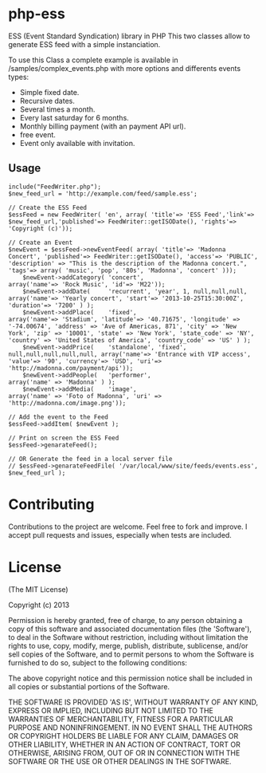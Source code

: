 php-ess
=======

ESS (Event Standard Syndication) library in PHP
This two classes allow to generate ESS feed with a simple instanciation.

To use this Class a complete example is available in /samples/complex_events.php
with more options and differents events types: 
- Simple fixed date.
- Recursive dates.
- Several times a month.
- Every last saturday for 6 months.
- Monthly billing payment (with an payment API url).
- free event.
- Event only available with invitation.


## Usage

 	include("FeedWriter.php");
  	$new_feed_url = 'http://example.com/feed/sample.ess';
  	
	// Create the ESS Feed
	$essFeed = new FeedWriter( 'en', array( 'title'=> 'ESS Feed','link'=> $new_feed_url,'published'=> FeedWriter::getISODate(), 'rights'=> 'Copyright (c)'));
 	
	// Create an Event 
	$newEvent = $essFeed->newEventFeed( array( 'title'=> 'Madonna Concert', 'published'=> FeedWriter::getISODate(), 'access'=> 'PUBLIC', 'description' => "This is the description of the Madonna concert.", 'tags'=> array( 'music', 'pop', '80s', 'Madonna', 'concert' )));
  		$newEvent->addCategory( 'concert', 										 array('name'=> 'Rock Music', 'id'=> 'M22'));
		$newEvent->addDate( 	'recurrent', 'year', 1, null,null,null,			 array('name'=> 'Yearly concert', 'start'=> '2013-10-25T15:30:00Z', 'duration'=> '7200' ) );
		$newEvent->addPlace( 	'fixed', 										 array('name'=> 'Stadium', 'latitude'=> '40.71675', 'longitude' => '-74.00674', 'address' => 'Ave of Americas, 871', 'city' => 'New York', 'zip' => '10001', 'state' => 'New York', 'state_code' => 'NY', 'country' => 'United States of America', 'country_code' => 'US' ) );
		$newEvent->addPrice(	'standalone', 'fixed', null,null,null,null,null, array('name'=> 'Entrance with VIP access', 'value'=> '90', 'currency'=> 'USD', 'uri'=> 'http://madonna.com/payment/api'));
		$newEvent->addPeople(	'performer',									 array('name' => 'Madonna' ) );
		$newEvent->addMedia(	'image', 										 array('name' => 'Foto of Madonna', 'uri' => 'http://madonna.com/image.png'));					
		
	// Add the event to the Feed
	$essFeed->addItem( $newEvent );
	
	// Print on screen the ESS Feed
	$essFeed->genarateFeed();
	
	// OR Generate the feed in a local server file
	// $essFeed->genarateFeedFile( '/var/local/www/site/feeds/events.ess', $new_feed_url );



# Contributing

Contributions to the project are welcome. Feel free to fork and improve. I accept pull requests and issues,
especially when tests are included.

# License

(The MIT License)

Copyright (c) 2013

Permission is hereby granted, free of charge, to any person obtaining
a copy of this software and associated documentation files (the
'Software'), to deal in the Software without restriction, including
without limitation the rights to use, copy, modify, merge, publish,
distribute, sublicense, and/or sell copies of the Software, and to
permit persons to whom the Software is furnished to do so, subject to
the following conditions:

The above copyright notice and this permission notice shall be
included in all copies or substantial portions of the Software.

THE SOFTWARE IS PROVIDED 'AS IS', WITHOUT WARRANTY OF ANY KIND,
EXPRESS OR IMPLIED, INCLUDING BUT NOT LIMITED TO THE WARRANTIES OF
MERCHANTABILITY, FITNESS FOR A PARTICULAR PURPOSE AND NONINFRINGEMENT.
IN NO EVENT SHALL THE AUTHORS OR COPYRIGHT HOLDERS BE LIABLE FOR ANY
CLAIM, DAMAGES OR OTHER LIABILITY, WHETHER IN AN ACTION OF CONTRACT,
TORT OR OTHERWISE, ARISING FROM, OUT OF OR IN CONNECTION WITH THE
SOFTWARE OR THE USE OR OTHER DEALINGS IN THE SOFTWARE.
